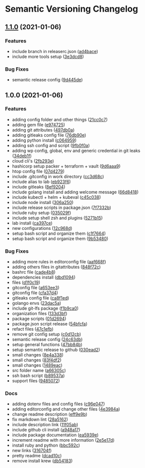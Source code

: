 # Semantic Versioning Changelog

## [1.1.0](https://github.com/lpmatos/wsl-dev-setup/compare/v1.0.0...v1.1.0) (2021-01-06)


### Features

* include branch in releaserc.json ([ad4bace](https://github.com/lpmatos/wsl-dev-setup/commit/ad4bace713ef034c0aba824cbb96ff01b0ebc582))
* include more tools setup ([3e3dcd8](https://github.com/lpmatos/wsl-dev-setup/commit/3e3dcd88556ad62d37120f70a1b7f9855998f6b9))


### Bug Fixes

* semantic release config ([9d445de](https://github.com/lpmatos/wsl-dev-setup/commit/9d445dece843c8c0cbf943dfaf0192025000f725))

## 1.0.0 (2021-01-06)


### Features

* adding config folder and other things ([21cc0c7](https://github.com/lpmatos/wsl-dev-setup/commit/21cc0c78b556639c07850c63d654fdeeb15c9e3d))
* adding gem file ([e974725](https://github.com/lpmatos/wsl-dev-setup/commit/e974725eaf4f8b4f1c88696267523d1c6df765ea))
* adding git attributes ([497db0a](https://github.com/lpmatos/wsl-dev-setup/commit/497db0a2d6368efd866cf6c0cf907ad61878b18b))
* adding gitleaks config file ([76db90e](https://github.com/lpmatos/wsl-dev-setup/commit/76db90e0a2b8125698c4fe2248c9092fed0b68a3))
* adding python install ([c064959](https://github.com/lpmatos/wsl-dev-setup/commit/c06495963a804108091360b8625343836ae7feaf))
* adding ssh config and script ([9fb0f0a](https://github.com/lpmatos/wsl-dev-setup/commit/9fb0f0a761fc1405307549933435c94b1c15519b))
* adding wp config, global, env and generic credential in git leaks ([34deb1f](https://github.com/lpmatos/wsl-dev-setup/commit/34deb1ffb1efb48ae1d527fa81f7be3bd006ab40))
* cloud cli's ([2fb293e](https://github.com/lpmatos/wsl-dev-setup/commit/2fb293ee72347bcbcc02420ef9ef1ac46b324d4e))
* hashicorp setup packer + terraform + vault ([9d6aaa9](https://github.com/lpmatos/wsl-dev-setup/commit/9d6aaa9a9054c17e07f9093fc2e9713022c8bf68))
* htop config file ([07d4279](https://github.com/lpmatos/wsl-dev-setup/commit/07d4279b0036308535f142cd7dc3073a3d765959))
* include .gitconfig in work directory ([cc3d68c](https://github.com/lpmatos/wsl-dev-setup/commit/cc3d68cea96693d9b8aafb4ec2931c15456edf0b))
* include alias to lab ([eb923f6](https://github.com/lpmatos/wsl-dev-setup/commit/eb923f6e075c109804bc3348c8f879b64aea6431))
* include gitleaks ([8ef9204](https://github.com/lpmatos/wsl-dev-setup/commit/8ef92047594422efa512bb73dfb7296c946cc756))
* include golang install and adding welcome message ([66d8418](https://github.com/lpmatos/wsl-dev-setup/commit/66d8418093acaae0e6456cd1f58665691e29265f))
* include kubectl + helm + kubeval ([c45c038](https://github.com/lpmatos/wsl-dev-setup/commit/c45c038f59b7a10d7cba1c8e93600ef33ad87438))
* include node install ([306a250](https://github.com/lpmatos/wsl-dev-setup/commit/306a250175b4d6c5f292ee6acf112094e58715bc))
* include release scripts in package.json ([7f7332b](https://github.com/lpmatos/wsl-dev-setup/commit/7f7332b0f79fa742040eca5b8a7d706584ba18a5))
* include ruby setup ([035029f](https://github.com/lpmatos/wsl-dev-setup/commit/035029f717faf41d884f77aba6c05c793f3d5e6c))
* include setup shell zsh and plugins ([5271b15](https://github.com/lpmatos/wsl-dev-setup/commit/5271b15f74922007c433c7cac34e456ff53e4c5a))
* lab install ([ca397ce](https://github.com/lpmatos/wsl-dev-setup/commit/ca397ce4fc6959a868656361b54d0f49963eadda))
* new configurations ([12c968d](https://github.com/lpmatos/wsl-dev-setup/commit/12c968dc5f37c531c474f13523443d3614807ef3))
* setup bash script and organize them ([c1f7664](https://github.com/lpmatos/wsl-dev-setup/commit/c1f7664ed66f74e88b0b1f94d4e9a152ac49962d))
* setup bash script and organize them ([9b53480](https://github.com/lpmatos/wsl-dev-setup/commit/9b5348085565a44dd8607408841fc504623e0e6a))


### Bug Fixes

* adding more rules in editorconfig file ([aaf668f](https://github.com/lpmatos/wsl-dev-setup/commit/aaf668fc8d0130ac2642ddeae5b30ee39bd2c3b4))
* adding others files in gitattributes ([848f72c](https://github.com/lpmatos/wsl-dev-setup/commit/848f72cfaf5565038a395b2bb0fb63def43bd4f4))
* bashrc file ([cade4b8](https://github.com/lpmatos/wsl-dev-setup/commit/cade4b835eb3bf027021d604f3ff313eaa58d633))
* dependencies install ([dbd1094](https://github.com/lpmatos/wsl-dev-setup/commit/dbd1094bd5635a94878a17cc209451bb6a9b743c))
* files ([d1f0c19](https://github.com/lpmatos/wsl-dev-setup/commit/d1f0c198162c1bafd6009ea28090bbbd771991a4))
* gitconfig file ([a653ee3](https://github.com/lpmatos/wsl-dev-setup/commit/a653ee3233ed7f126af228f36e059af409d6bf48))
* gitconfig file ([cfa37d4](https://github.com/lpmatos/wsl-dev-setup/commit/cfa37d406e1268f23acaf9a1040e451e4581466d))
* gitleaks config file ([ca8f1ed](https://github.com/lpmatos/wsl-dev-setup/commit/ca8f1ed319cad1e2add46ca894a36e6e86846d52))
* golango envs ([23dac5a](https://github.com/lpmatos/wsl-dev-setup/commit/23dac5a21e61586b7a2a12fad6561bf81e7d27ad))
* include git-lfs package ([f1b9ca0](https://github.com/lpmatos/wsl-dev-setup/commit/f1b9ca0ac87d38128e9d0c843467d20840032218))
* organization files ([133d3bf](https://github.com/lpmatos/wsl-dev-setup/commit/133d3bf7999ee46b9e6e96e1098dca4110312a9f))
* package scripts ([01d2694](https://github.com/lpmatos/wsl-dev-setup/commit/01d26948893e89aa3448bb4faaddad1c11130635))
* package.json script release ([54bfcfa](https://github.com/lpmatos/wsl-dev-setup/commit/54bfcfa8230e05d597a147a088697256be915504))
* refact files ([47c1efb](https://github.com/lpmatos/wsl-dev-setup/commit/47c1efbb076daed5f9eb90ef9115a7d02833ee62))
* remove git config setup ([c0d12cb](https://github.com/lpmatos/wsl-dev-setup/commit/c0d12cb61e85e2ff21f576eded5ca6ab1b206a7f))
* semantic release config ([24c63db](https://github.com/lpmatos/wsl-dev-setup/commit/24c63db5bd464dc82785763e99d10df9b7369f57))
* setup general functions ([47bb84b](https://github.com/lpmatos/wsl-dev-setup/commit/47bb84b8e536f03624126c6363b0f927a241491b))
* setup semantic release to github ([030ead2](https://github.com/lpmatos/wsl-dev-setup/commit/030ead282cab90853a416d28d11b12533ce1cf71))
* small changes ([8e4a338](https://github.com/lpmatos/wsl-dev-setup/commit/8e4a33823284bad9820747fe0180f8f165bc5560))
* small changes ([83f4df2](https://github.com/lpmatos/wsl-dev-setup/commit/83f4df2aebc98784917e113fe935d7ce08ff13e8))
* small changes ([1489eac](https://github.com/lpmatos/wsl-dev-setup/commit/1489eacdd7fae5c33525f327ad2ee5cbdfa8f0a5))
* src folder name ([a66305c](https://github.com/lpmatos/wsl-dev-setup/commit/a66305c79d688b2d042cc2ac7d9d94a537878baa))
* ssh bash script ([b89537a](https://github.com/lpmatos/wsl-dev-setup/commit/b89537ab35f214461e3afb1407c5cf9b96e88252))
* support files ([9485072](https://github.com/lpmatos/wsl-dev-setup/commit/948507291f4ad69f1ae7676aaa9424e3bb496a87))


### Docs

* adding dotenv files and config files ([c96e047](https://github.com/lpmatos/wsl-dev-setup/commit/c96e047e6ffcf4efe0811e0edd8fcaebc2b72592))
* adding editorconfig and change other files ([4e3984a](https://github.com/lpmatos/wsl-dev-setup/commit/4e3984a8e733fb0510aee4289be334065e431302))
* change readme description ([eff9e9b](https://github.com/lpmatos/wsl-dev-setup/commit/eff9e9b3e7f51fa323a38f7904373d9dea686f81))
* fix markdown lint ([28a5162](https://github.com/lpmatos/wsl-dev-setup/commit/28a516210b3462e8fb708242d3eb6d7e9b2df713))
* include description link ([11f05ab](https://github.com/lpmatos/wsl-dev-setup/commit/11f05abae62426dd48bfc12e7044272a43793a90))
* include github cli install ([a948a17](https://github.com/lpmatos/wsl-dev-setup/commit/a948a17f43e8dbc94fee2b60f4f2facc4400fe73))
* include package documentation ([ea5939e](https://github.com/lpmatos/wsl-dev-setup/commit/ea5939e4331bcc13d88b2e0f20f4cc84526f199f))
* increment readme with more information ([2e5e17d](https://github.com/lpmatos/wsl-dev-setup/commit/2e5e17d265ad964b165d5f29441178e275edc0ca))
* install ruby and python ([bbc592c](https://github.com/lpmatos/wsl-dev-setup/commit/bbc592c4979265de604da9d3d471c092b6252bd3))
* new links ([316704f](https://github.com/lpmatos/wsl-dev-setup/commit/316704f6fc1af1d4cad60e40cdd273d341921a05))
* pretty readme ([dcad10c](https://github.com/lpmatos/wsl-dev-setup/commit/dcad10c8402c851a2b33f4f797bf84c5021c0288))
* remove install krew ([db54183](https://github.com/lpmatos/wsl-dev-setup/commit/db54183fa24128f4a1d07d2c29a3100e69868885))
